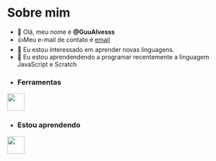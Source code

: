 # Sobre mim

- 👋 Olá, meu nome é **@GuuAlvesss**
- :+1:Meu e-mail de contato é [email](gustavo.henriquedejesus.alves@escola.pr.gov.br)
- 👀 Eu estou interessado em aprender novas linguagens.
- 🌱 Eu estou aprendendendo a programar recentemente a linguagem JavaScript e Scratch
- ### Ferramentas

<img src="https://cdn.jsdelivr.net/gh/devicons/devicon/icons/git/git-original.svg" width="40" height="40"/>

- ### Estou aprendendo

<img src="https://cdn.jsdelivr.net/gh/devicons/devicon/icons/java/java-original.svg" width="40" height="40"/> 

<!---
GuuAlvesss/GuuAlvesss is a ✨ special ✨ repository because its `README.md` (this file) appears on your GitHub profile.
You can click the Preview link to take a look at your changes.
--->

